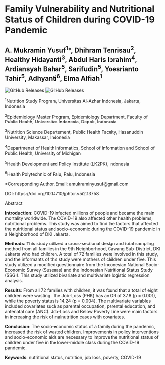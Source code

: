 # Family Vulnerability and Nutritional Status of Children during COVID-19 Pandemic
## A. Mukramin Yusuf<sup>1</sup>*, Dhihram Tenrisau<sup>2</sup>, Healthy Hidayanti<sup>3</sup>, Abdul Haris Ibrahim<sup>4</sup>, Ardiansyah Bahar<sup>5</sup>, Sarifudin<sup>5</sup>, Yoesrianto Tahir<sup>5</sup>, Adhyanti<sup>6</sup>, Elma Alfiah<sup>1</sup>

![GitHub Releases](https://img.shields.io/badge/available-data-red)
![GitHub Releases](https://img.shields.io/badge/available-syntax-blue)

<p> <sup>1</sup>Nutrition Study Program, Universitas Al-Azhar Indonesia, Jakarta, Indonesia </p>
<p> <sup>2</sup>Epidemiology Master Program, Epidemiology Department, Faculty of Public Health, Universitas Indonesia, Depok, Indonesia </p>
<p> <sup>3</sup>Nutrition Science Departement, Public Health Faculty, Hasanuddin University, Makassar, Indonesia </p>
<p> <sup>4</sup>Departmenet of Health Informatics, School of Information and School of Public Health, University of Michigan </p>
<p> <sup>5</sup>Health Development and Policy Institute (LK2PK), Indonesia </p>
<p> <sup>6</sup>Health Polytechnic of Palu, Palu, Indonesia </p>
<p> *Corresponding Author. Email: amukraminyusuf@gmail.com </p>
<p> DOI: https://doi.org/10.14710/jphtcr.v5i2.13758 </p>


<p> Abstract </p>
<p> <b>Introduction</b>: COVID-19 infected millions of people and became the main mortality worldwide. The COVID-19 also affected other health problems; nutritional problems. This study was aimed to find the factors that affected the nutritional status and socio-economic during the COVID-19 pandemic in a Neighborhood of DKI Jakarta. </p>
<p> <b>Methods</b>: This study utilized a cross-sectional design and total sampling method from all families in the 9th Neighborhood, Cawang Sub-District, DKI Jakarta who had children. A total of 72 families were involved in this study, and the informants of this study were mothers of children under five. This study utilized a modified questionnaire from the Indonesian National Socio-Economic Survey (Susenas) and the Indonesian Nutritional Status Study (SSGI). This study utilized bivariate and multivariate logistic regression analysis. </p>
<p> <b>Results</b>: From all 72 families with children, it was found that a total of eight children were wasting. The Job-Loss (PHK) has an OR of 37.8 (p = 0.001), while the poverty status is 14.24 (p = 0.004). The multivariate variables included covariates such as parental occupation, parental education, and antenatal care (ANC). Job-Loss and Below Poverty Line were main factors in increasing the risk of malnutrition cases with covariates. 
<p> <b>Conclusion</b>: The socio-economic status of a family during the pandemic, increased the risk of wasted children. Improvements in policy interventions and socio-economic aids are necessary to improve the nutritional status of children under five in the lower-middle class during the COVID-19 pandemic.
<p> <b>Keywords</b>: nutritional status, nutrition, job loss, poverty, COVID-19 </p>
